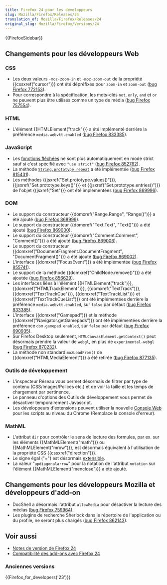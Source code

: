 ```yaml
---
title: Firefox 24 pour les développeurs
slug: Mozilla/Firefox/Releases/24
translation_of: Mozilla/Firefox/Releases/24
original_slug: Mozilla/Firefox/Versions/24
---
```


{{FirefoxSidebar}}

## Changements pour les développeurs Web

### CSS

- Les deux valeurs `-moz-zoom-in` et `-moz-zoom-out` de la propriété {{cssxref("cursor")}} ont été dépréfixés pour `zoom-in` et `zoom-out` ([bug Firefox 772153](https://bugzil.la/772153)).
- Pour correspondre à la spécification, les mots-clés `not`, `only`, `and` et `or` ne peuvent plus être utilisés comme un type de média ([bug Firefox 757554](https://bugzil.la/757554)).

### HTML

- L'élément {{HTMLElement("track")}} a été implémenté derrière la préférence `media.webvtt.enabled` ([bug Firefox 833385](https://bugzil.la/833385)).

### JavaScript

- Les [fonctions fléchées](/fr/docs/Web/JavaScript/Reference/Fonctions/Fonctions_fléchées) ne sont plus automatiquement en mode strict sauf si c'est spécifié avec `"use strict"` ([bug Firefox 852762](https://bugzil.la/852762)).
- La méthode [`String.prototype.repeat`](/fr/docs/Web/JavaScript/Reference/Objets_globaux/String/repeat) a été implémentée ([bug Firefox 815431](https://bugzil.la/815431)).
- Les méthodes {{jsxref("Set.prototype.values()")}}, {{jsxref("Set.prototype.keys()")}} et {{jsxref("Set.prototype.entries()")}} de l'objet {{jsxref("Set")}} ont été implémentées ([bug Firefox 869996](https://bugzil.la/869996)).

### DOM

- Le support du constructeur {{domxref("Range.Range", "Range()")}} a été ajouté ([bug Firefox 868999](https://bugzil.la/868999)).
- Le support du constructeur {{domxref("Text.Text", "Text()")}} a été ajouté ([bug Firefox 869000](https://bugzil.la/869000)).
- Le support du constructeur {{domxref("Comment.Comment", "Comment()")}} a été ajouté ([bug Firefox 869006](https://bugzil.la/869006)).
- Le support du constructeur {{domxref("DocumentFragment.DocumentFragment", "DocumentFragment()")}} a été ajouté ([bug Firefox 869002](https://bugzil.la/869002)).
- L'interface {{domxref("FocusEvent")}} a été implémentée ([bug Firefox 855741](https://bugzil.la/855741)).
- Le support de la méthode {{domxref("ChildNode.remove()")}} a été ajoutée ([bug Firefox 856629](https://bugzil.la/856629)).
- Les interfaces liées à l'élémént {{HTMLElement("track")}}, {{domxref("HTMLTrackElement")}}, {{domxref("TextTrack")}}, {{domxref("TextTrackCue")}}, {{domxref("TextTrackList")}} et {{domxref("TextTrackCueList")}} ont été implémentées derrière la préférence `media.webvtt.enabled`, sur `false` par défaut ([bug Firefox 833385](https://bugzil.la/833385)).
- L'interface {{domxref("Gamepad")}} et la méthode {{domxref("Navigator.getGamepads")}} ont été implémentées derrière la préférence `dom.gamepad.enabled`, sur `false` par défaut ([bug Firefox 690935](https://bugzil.la/690935)).
- Sur Firefox Desktop seulement, `HTMLCanvasElement.getContext()` peut désormais prendre la valeur de `webgl`, en plus de `experimental-webgl` ([bug Firefox 870232](https://bugzil.la/870232)).
- La méthode non standard `mozLoadFrom()` de {{domxref("HTMLMediaElement")}} a été retirée ([bug Firefox 877135](https://bugzil.la/877135)).

### Outils de développement

- L'inspecteur Réseau vous permet désormais de filtrer par type de contenu (CSS/Images/Polices etc.) et de voir la taille et les temps de chargement par pertinence.
- Le panneau d'options des Outils de développement vous permet de désactiver temporairement Javascript.
- Les développeurs d'extensions peuvent utiliser la nouvelle [Console Web](http://www.robodesign.ro/mihai/blog/the-browser-console-is-replacing-the-error-console) pour les scripts au niveau du Chrome (Remplace la console d'erreur).

### MathML

- L'attribut `dir` pour contrôler le sens de lecture des formules, par ex. sur les éléments {{MathMLElement("math")}} ou {{MathMLElement("mrow")}}, est désormais équivalent à l'utilisation de la propriété CSS {{cssxref("direction")}}.
- Le signe égal ("=") est désormais [extensible](/fr/docs/Web/MathML/Element/mo#attr-stretchy).
- La valeur "`updiagonalarrow`" pour la notation de l'attribut `notation` sur l'élément {{MathMLElement("menclose")}} a été ajouté.

## Changements pour les développeurs Mozilla et développeurs d'add-on

- DocShell a désormais l'attribut `allowMedia` pour désactiver la lecture des médias ([bug Firefox 759964](https://bugzil.la/759964)).
- Les plugins de recherche Sherlock dans le répertoire de l'application ou du profile, ne seront plus chargés ([bug Firefox 862143](https://bugzil.la/862143)).

## Voir aussi

- [Notes de version de Firefox 24](https://www.mozilla.org/en-US/firefox/24.0/releasenotes/)
- [Compatibilité des add-ons avec Firefox 24](https://blog.mozilla.org/addons/2013/09/03/compatibility-for-firefox-24/)

### Anciennes versions

{{Firefox_for_developers('23')}}

